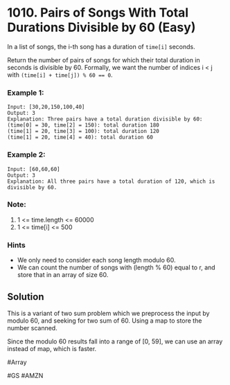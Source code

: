 # 1010. Pairs of Songs With Total Durations Divisible by 60 (Easy)

In a list of songs, the i-th song has a duration of `time[i]` seconds. 

Return the number of pairs of songs for which their total duration in seconds is divisible by 60.  Formally, we want the number of indices i < j with `(time[i] + time[j]) % 60 == 0`.

### Example 1:
```
Input: [30,20,150,100,40]
Output: 3
Explanation: Three pairs have a total duration divisible by 60:
(time[0] = 30, time[2] = 150): total duration 180
(time[1] = 20, time[3] = 100): total duration 120
(time[1] = 20, time[4] = 40): total duration 60
```

### Example 2:
```
Input: [60,60,60]
Output: 3
Explanation: All three pairs have a total duration of 120, which is divisible by 60.
```

### Note:
1. 1 <= time.length <= 60000
2. 1 <= time[i] <= 500

### Hints
- We only need to consider each song length modulo 60.
- We can count the number of songs with (length % 60) equal to r, and store that in an array of size 60.

## Solution
This is a variant of two sum problem which we preprocess the input by modulo 60, and seeking for two sum of 60. Using a map to store the number scanned.

Since the modulo 60 results fall into a range of [0, 59], we can use an array instead of map, which is faster.

#Array

#GS #AMZN
